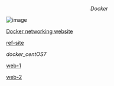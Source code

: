 $$Docker$$

![image](https://github.com/rio-ke/workman/assets/88568938/24142088-e927-4281-b302-fb756ddaf052)


[Docker networking website](https://medium.com/edureka/docker-networking-1a7d65e89013)

[ref-site](https://devopscube.com/build-docker-image/)

_docker_centOS7_

[web-1](https://subscription.packtpub.com/book/cloud-&-networking/9781788626866/1/ch01lvl1sec05/installing-docker-on-centos)

[web-2](https://www.digitalocean.com/community/tutorials/how-to-install-and-use-docker-on-centos-7)
